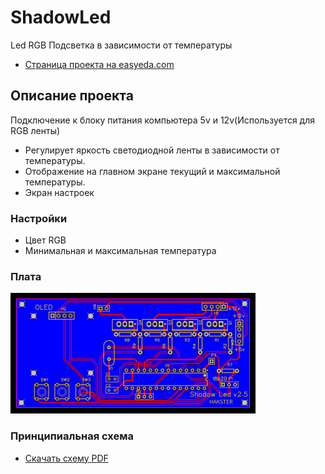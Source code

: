 # ShadowLed
Led RGB Подсветка в зависимости от температуры
* [Страница проекта на easyeda.com](https://easyeda.com/HAKSTER/Shadow-v1.5)
## Описание проекта
Подключение к блоку питания компьютера 5v и 12v(Используется для RGB ленты)
* Регулирует яркость светодиодной ленты в зависимости от температуры.
* Отображение на главном экране текущий и максимальной температуры.
* Экран настроек
### Настройки
* Цвет RGB 
* Минимальная и максимальная температура
### Плата
![SCHEME](https://github.com/Hakster/ShadowLed/blob/master/schemes/schemes-1.png)
### Принципиальная схема
* [Скачать схему PDF](https://github.com/Hakster/ShadowLed/blob/master/Schematic_Shadow-v1.5_Sheet-1_20181017105115.pdf)
